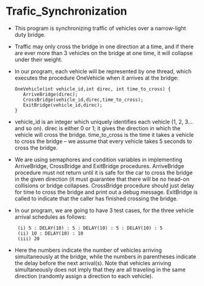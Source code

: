 # Trafic_Synchronization

   - This program is synchronizing traffic of vehicles over a narrow-light duty bridge.
    
   - Traffic may only cross the bridge in one direction at a time, and if there are ever more than 3 vehicles on the bridge at one time, it will collapse under their weight.
    
   - In our program, each vehicle will be represented by one thread, which executes the procedure OneVehicle when it arrives at the bridge:
        
         OneVehicle(int vehicle_id,int direc, int time_to_cross) { 
            ArriveBridge(direc); 
            CrossBridge(vehicle_id,direc,time_to_cross); 
            ExitBridge(vehicle_id,direc);
         }
         
   - vehicle_id is an integer which uniquely identifies each vehicle (1, 2, 3... and so on).
      direc is either 0 or 1; it gives the direction in which the vehicle will cross the bridge.
      time_to_cross is the time it takes a vehicle to cross the bridge – we assume that every vehicle takes 5 seconds to cross the bridge.
      
   - We are using semaphores and condition variables in implementing ArriveBridge, CrossBridge and ExitBridge procedures. ArriveBridge procedure must not return until it is safe for the car to cross the bridge in the given direction (it must guarantee that there will be no head-on collisions or bridge collapses. CrossBridge procedure should just delay for time to cross the bridge and print out a debug message. ExitBridge is called to indicate that the caller has finished crossing the bridge.
    
   - In our program, we are going to have 3 test cases, for the three vehicle arrival schedules as follows: 
    
          (i) 5 : DELAY(10) : 5 : DELAY(10) : 5 : DELAY(10) : 5 
          (ii) 10 : DELAY(10) : 10 
          (iii) 20 
      
   - Here the numbers indicate the number of vehicles arriving simultaneously at the bridge, while the numbers in parentheses indicate the delay before the next arrival(s). Note that vehicles arriving simultaneously does not imply that they are all traveling in the same direction (randomly assign a direction to each vehicle).

    
